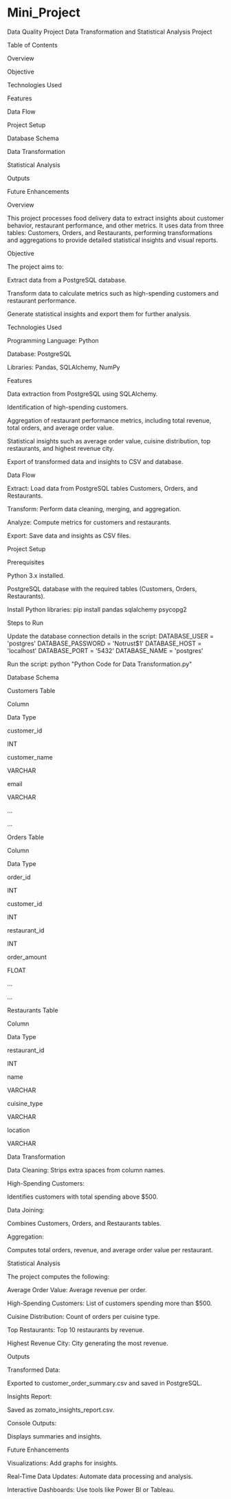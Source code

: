 # Mini_Project
Data Quality Project
Data Transformation and Statistical Analysis Project 

Table of Contents 

Overview 

Objective 

Technologies Used 

Features 

Data Flow 

Project Setup 

Database Schema 

Data Transformation 

Statistical Analysis 

Outputs 

Future Enhancements 

 

Overview 

This project processes food delivery data to extract insights about customer behavior, restaurant performance, and other metrics. It uses data from three tables: Customers, Orders, and Restaurants, performing transformations and aggregations to provide detailed statistical insights and visual reports. 

 

Objective 

The project aims to: 

Extract data from a PostgreSQL database. 

Transform data to calculate metrics such as high-spending customers and restaurant performance. 

Generate statistical insights and export them for further analysis. 

 

Technologies Used 

Programming Language: Python 

Database: PostgreSQL 

Libraries: Pandas, SQLAlchemy, NumPy 

 

Features 

Data extraction from PostgreSQL using SQLAlchemy. 

Identification of high-spending customers. 

Aggregation of restaurant performance metrics, including total revenue, total orders, and average order value. 

Statistical insights such as average order value, cuisine distribution, top restaurants, and highest revenue city. 

Export of transformed data and insights to CSV and database. 

 

Data Flow 

Extract: Load data from PostgreSQL tables Customers, Orders, and Restaurants. 

Transform: Perform data cleaning, merging, and aggregation. 

Analyze: Compute metrics for customers and restaurants. 

Export: Save data and insights as CSV files. 

 

Project Setup 

Prerequisites 

Python 3.x installed. 

PostgreSQL database with the required tables (Customers, Orders, Restaurants). 

Install Python libraries: pip install pandas sqlalchemy psycopg2 
  

Steps to Run 

Update the database connection details in the script: DATABASE_USER = 'postgres' 
DATABASE_PASSWORD = 'Notrust$1' 
DATABASE_HOST = 'localhost' 
DATABASE_PORT = '5432' 
DATABASE_NAME = 'postgres' 
  

Run the script: python "Python Code for Data Transformation.py" 
  

 

Database Schema 

Customers Table 

Column 

Data Type 

customer_id 

INT 

customer_name 

VARCHAR 

email 

VARCHAR 

... 

... 

Orders Table 

Column 

Data Type 

order_id 

INT 

customer_id 

INT 

restaurant_id 

INT 

order_amount 

FLOAT 

... 

... 

Restaurants Table 

Column 

Data Type 

restaurant_id 

INT 

name 

VARCHAR 

cuisine_type 

VARCHAR 

location 

VARCHAR 

 

Data Transformation 

Data Cleaning: Strips extra spaces from column names. 

High-Spending Customers:  

Identifies customers with total spending above $500. 

Data Joining:  

Combines Customers, Orders, and Restaurants tables. 

Aggregation:  

Computes total orders, revenue, and average order value per restaurant. 

 

Statistical Analysis 

The project computes the following: 

Average Order Value: Average revenue per order. 

High-Spending Customers: List of customers spending more than $500. 

Cuisine Distribution: Count of orders per cuisine type. 

Top Restaurants: Top 10 restaurants by revenue. 

Highest Revenue City: City generating the most revenue. 

 

Outputs 

Transformed Data:  

Exported to customer_order_summary.csv and saved in PostgreSQL. 

Insights Report:  

Saved as zomato_insights_report.csv. 

Console Outputs:  

Displays summaries and insights. 

 

Future Enhancements 

Visualizations: Add graphs for insights. 

Real-Time Data Updates: Automate data processing and analysis. 

Interactive Dashboards: Use tools like Power BI or Tableau. 

 
